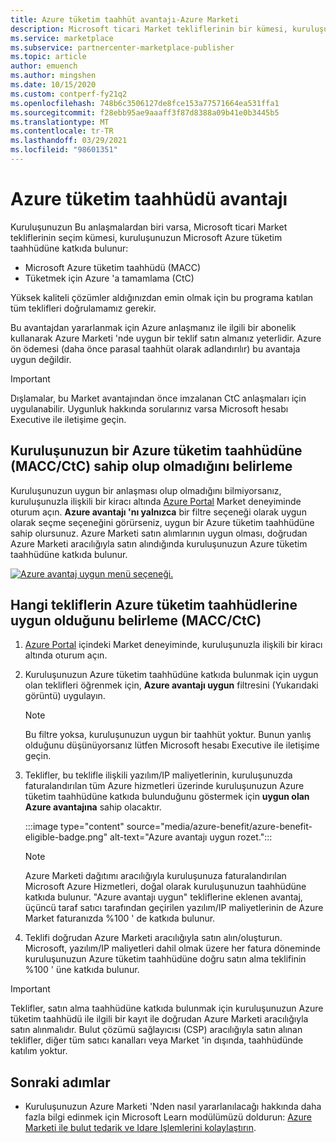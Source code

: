 ```yaml
---
title: Azure tüketim taahhüt avantajı-Azure Marketi
description: Microsoft ticari Market tekliflerinin bir kümesi, kuruluşunuzun Microsoft Azure tüketim taahhüdüne katkıda bulunur
ms.service: marketplace
ms.subservice: partnercenter-marketplace-publisher
ms.topic: article
author: emuench
ms.author: mingshen
ms.date: 10/15/2020
ms.custom: contperf-fy21q2
ms.openlocfilehash: 748b6c3506127de8fce153a77571664ea531ffa1
ms.sourcegitcommit: f28ebb95ae9aaaff3f87d8388a09b41e0b3445b5
ms.translationtype: MT
ms.contentlocale: tr-TR
ms.lasthandoff: 03/29/2021
ms.locfileid: "98601351"
---
```

# <a name="azure-consumption-commitment-benefit"></a>Azure tüketim taahhüdü avantajı

Kuruluşunuzun Bu anlaşmalardan biri varsa, Microsoft ticari Market tekliflerinin seçim kümesi, kuruluşunuzun Microsoft Azure tüketim taahhüdüne katkıda bulunur:

- Microsoft Azure tüketim taahhüdü (MACC)
- Tüketmek için Azure 'a tamamlama (CtC)

Yüksek kaliteli çözümler aldığınızdan emin olmak için bu programa katılan tüm teklifleri doğrulamamız gerekir.

Bu avantajdan yararlanmak için Azure anlaşmanız ile ilgili bir abonelik kullanarak Azure Marketi 'nde uygun bir teklif satın almanız yeterlidir. Azure ön ödemesi (daha önce parasal taahhüt olarak adlandırılır) bu avantaja uygun değildir.

> [!IMPORTANT]
> Dışlamalar, bu Market avantajından önce imzalanan CtC anlaşmaları için uygulanabilir. Uygunluk hakkında sorularınız varsa Microsoft hesabı Executive ile iletişime geçin.

## <a name="determine-if-your-organization-has-an-azure-consumption-commitment-maccctc"></a>Kuruluşunuzun bir Azure tüketim taahhüdüne (MACC/CtC) sahip olup olmadığını belirleme

Kuruluşunuzun uygun bir anlaşması olup olmadığını bilmiyorsanız, kuruluşunuzla ilişkili bir kiracı altında [Azure Portal](https://ms.portal.azure.com/#blade/Microsoft_Azure_Marketplace/MarketplaceOffersBlade/selectedMenuItemId/home) Market deneyiminde oturum açın. **Azure avantajı 'nı yalnızca** bir filtre seçeneği olarak uygun olarak seçme seçeneğini görürseniz, uygun bir Azure tüketim taahhüdüne sahip olursunuz. Azure Marketi satın alımlarının uygun olması, doğrudan Azure Marketi aracılığıyla satın alındığında kuruluşunuzun Azure tüketim taahhüdüne katkıda bulunur.

[![Azure avantaj uygun menü seçeneği.](media/azure-benefit/azure-benefit-eligible.png)](media/azure-benefit/azure-benefit-eligible.png#lightbox)

## <a name="determine-which-offers-are-eligible-for-azure-consumption-commitments-maccctc"></a>Hangi tekliflerin Azure tüketim taahhüdlerine uygun olduğunu belirleme (MACC/CtC)

1. [Azure Portal](https://ms.portal.azure.com/#blade/Microsoft_Azure_Marketplace/MarketplaceOffersBlade/selectedMenuItemId/home) içindeki Market deneyiminde, kuruluşunuzla ilişkili bir kiracı altında oturum açın.
2. Kuruluşunuzun Azure tüketim taahhüdüne katkıda bulunmak için uygun olan teklifleri öğrenmek için, **Azure avantajı uygun** filtresini (Yukarıdaki görüntü) uygulayın.

   > [!NOTE]
   > Bu filtre yoksa, kuruluşunuzun uygun bir taahhüt yoktur. Bunun yanlış olduğunu düşünüyorsanız lütfen Microsoft hesabı Executive ile iletişime geçin.
 
3. Teklifler, bu teklifle ilişkili yazılım/IP maliyetlerinin, kuruluşunuzda faturalandırılan tüm Azure hizmetleri üzerinde kuruluşunuzun Azure tüketim taahhüdüne katkıda bulunduğunu göstermek için **uygun olan Azure avantajına** sahip olacaktır.

    :::image type="content" source="media/azure-benefit/azure-benefit-eligible-badge.png" alt-text="Azure avantajı uygun rozet.":::

   > [!NOTE]
   > Azure Marketi dağıtımı aracılığıyla kuruluşunuza faturalandırılan Microsoft Azure Hizmetleri, doğal olarak kuruluşunuzun taahhüdüne katkıda bulunur. "Azure avantajı uygun" tekliflerine eklenen avantaj, üçüncü taraf satıcı tarafından geçirilen yazılım/IP maliyetlerinin de Azure Market faturanızda %100 ' de katkıda bulunur.

4. Teklifi doğrudan Azure Marketi aracılığıyla satın alın/oluşturun. Microsoft, yazılım/IP maliyetleri dahil olmak üzere her fatura döneminde kuruluşunuzun Azure tüketim taahhüdüne doğru satın alma teklifinin %100 ' üne katkıda bulunur.

> [!IMPORTANT]
> Teklifler, satın alma taahhüdüne katkıda bulunmak için kuruluşunuzun Azure tüketim taahhüdü ile ilgili bir kayıt ile doğrudan Azure Marketi aracılığıyla satın alınmalıdır. Bulut çözümü sağlayıcısı (CSP) aracılığıyla satın alınan teklifler, diğer tüm satıcı kanalları veya Market 'in dışında, taahhüdünde katılım yoktur.

## <a name="next-steps"></a>Sonraki adımlar

- Kuruluşunuzun Azure Marketi 'Nden nasıl yararlanılacağı hakkında daha fazla bilgi edinmek için Microsoft Learn modülümüzü doldurun: [Azure Marketi ile bulut tedarik ve Idare Işlemlerini kolaylaştırın](/learn/modules/simplify-cloud-procurement-governance-azure-marketplace/).
